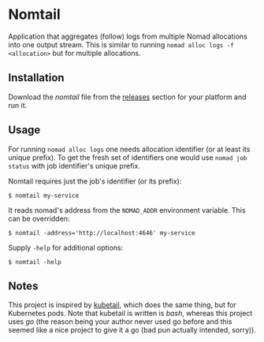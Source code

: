 Nomtail
=======

Application that aggregates (follow) logs from multiple Nomad allocations
into one output stream. This is similar to running `nomad alloc logs -f <allocation>`
but for multiple allocations.

Installation
------------

Download the *nomtail* file from the [releases](https://github.com/dsrkoc/nomtail/releases)
section for your platform and run it.

Usage
-----

For running `nomad alloc logs` one needs allocation identifier (or at least its unique prefix).
 To get the fresh set of identifiers one would use `nomad job status` with job identifier's unique prefix.

Nomtail requires just the job's identifier (or its prefix):

```
$ nomtail my-service
```

It reads nomad's address from the `NOMAD_ADDR` environment variable. This can be overridden:

```
$ nomtail -address='http://localhost:4646' my-service
```

Supply `-help` for additional options:

```
$ nomtail -help
```


Notes
-----

This project is inspired by [kubetail](https://github.com/johanhaleby/kubetail), which does
the same thing, but for Kubernetes pods. Note that kubetail is written is *bash*, whereas this
project uses *go* (the reason being your author never used go before and this seemed like a
nice project to give it a go (bad pun actually intended, sorry)).
